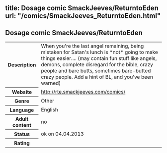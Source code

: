 title: Dosage comic SmackJeeves/ReturntoEden
url: "/comics/SmackJeeves_ReturntoEden.html"
---
Dosage comic SmackJeeves/ReturntoEden
-----------------------------------------

<table class="comicinfo">
<tr>
<th>Description</th><td>When you're the last angel remaining, being mistaken for Satan's lunch is *not* going to make things easier.... (may contain fun stuff like angels, demons, complete disregard for the bible, crazy people and bare butts, sometimes bare-butted crazy people. Add a hint of BL, and you've been warned)</td>
</tr>
<tr>
<th>Website</th><td><a href="http://rte.smackjeeves.com/comics/">http://rte.smackjeeves.com/comics/</a></td>
</tr>
<tr>
<th>Genre</th><td>Other</td>
</tr>
<tr>
<th>Language</th><td>English</td>
</tr>
<tr>
<th>Adult content</th><td>no</td>
</tr>
<tr>
<th>Status</th><td>ok on 04.04.2013</td>
</tr>
<tr>
<th>Rating</th><td><div class="g-plusone" data-size="standard" data-annotation="bubble"
 data-href="http://rte.smackjeeves.com/comics/"></div></td>
</tr>
</table>
<script type="text/javascript">
  (function() {
    var po = document.createElement('script'); po.type = 'text/javascript'; po.async = true;
    po.src = 'https://apis.google.com/js/plusone.js';
    var s = document.getElementsByTagName('script')[0]; s.parentNode.insertBefore(po, s);
  })();
</script>
